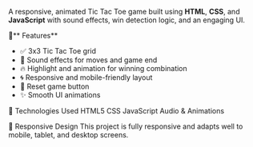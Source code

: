 
A responsive, animated Tic Tac Toe game built using **HTML**, **CSS**, and **JavaScript** 
with sound effects, win detection logic, and an engaging UI.

📌** Features**

- ✅ 3x3 Tic Tac Toe grid
- 🎵 Sound effects for moves and game end
- 🔥 Highlight and animation for winning combination
- 🌀 Responsive and mobile-friendly layout
- 🧼 Reset game button
- ✨ Smooth UI animations


🎨 Technologies Used
HTML5
CSS
JavaScript 
Audio & Animations

📱 Responsive Design
This project is fully responsive and adapts well to mobile, tablet, and desktop screens.
